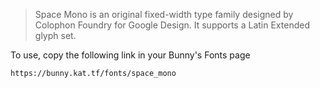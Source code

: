 > Space Mono is an original fixed-width type family designed by Colophon Foundry for Google Design. It supports a Latin Extended glyph set.

To use, copy the following link in your Bunny's Fonts page

```html
https://bunny.kat.tf/fonts/space_mono
```
